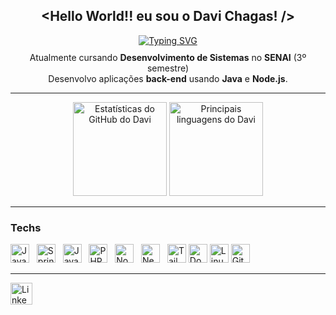 <h2 align="center">&lt;Hello World!! eu sou o <b>Davi Chagas</b>! /&gt;</h2>

<div align="center">
  <a href="https://git.io/typing-svg">
   <img src="https://readme-typing-svg.demolab.com?font=Fira+Code&weight=600&size=25&pause=750&color=1E90FF&background=00000000&center=true&width=600&fade=false&lines=Aspiring+Back-End+Developer" alt="Typing SVG" />
</a>

</div>

<p align="center" style="margin-top: 10px;">
  Atualmente cursando <b>Desenvolvimento de Sistemas</b> no <b>SENAI</b> (3º semestre)<br />
  Desenvolvo aplicações <b>back-end</b> usando <b>Java</b> e <b>Node.js</b>.
</p>

---

<div align="center">
  <img src="https://github-readme-stats.vercel.app/api?username=davithekid&show_icons=true&include_all_commits=true&count_private=true&theme=radical&hide_border=false" height="150" alt="Estatísticas do GitHub do Davi" />
  <img src="https://github-readme-stats.vercel.app/api/top-langs?username=davithekid&layout=compact&langs_count=5&theme=radical&hide_border=false" height="150" alt="Principais linguagens do Davi" />
</div>

---

### Techs

<p align="left">
  <img src="https://cdn.jsdelivr.net/gh/devicons/devicon/icons/java/java-original.svg" height="30" alt="Java" />&nbsp;&nbsp;
  <img src="https://cdn.jsdelivr.net/gh/devicons/devicon/icons/spring/spring-original.svg" height="30" alt="Spring Boot" />&nbsp;&nbsp;
  <img src="https://cdn.jsdelivr.net/gh/devicons/devicon/icons/javascript/javascript-original.svg" height="30" alt="JavaScript" />&nbsp;&nbsp;
  <img src="https://cdn.jsdelivr.net/gh/devicons/devicon/icons/php/php-original.svg" height="30" alt="PHP" />&nbsp;&nbsp;
  <img src="https://cdn.jsdelivr.net/gh/devicons/devicon/icons/nodejs/nodejs-original.svg" height="30" alt="Node.js" />&nbsp;&nbsp;
  <img src="https://cdn.jsdelivr.net/gh/devicons/devicon/icons/nextjs/nextjs-original.svg" height="30" alt="Next.js" />&nbsp;&nbsp;
  <img src="https://cdn.jsdelivr.net/gh/devicons/devicon/icons/tailwindcss/tailwindcss-original.svg" height="30" alt="Tailwind CSS" />
  <img src="https://cdn.jsdelivr.net/gh/devicons/devicon/icons/docker/docker-original.svg" height="30" alt="Docker" />
  <img src="https://cdn.jsdelivr.net/gh/devicons/devicon/icons/linux/linux-original.svg" height="30" alt="Linux" />
  <img src="https://cdn.jsdelivr.net/gh/devicons/devicon/icons/git/git-original.svg" height="30" alt="Git" />
</p>

---

<p align="left">
  <a href="https://linkedin.com/in/chagas-davi" target="_blank" rel="noopener noreferrer">
    <img src="https://img.shields.io/static/v1?message=LinkedIn&logo=linkedin&color=0077B5&style=for-the-badge" height="35" alt="LinkedIn" />
  </a>
</p>
